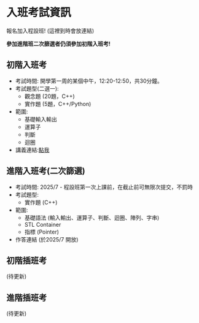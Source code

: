 # 入班考試資訊

報名加入程設班! (這裡到時會放連結)

**參加進階班二次篩選者仍須參加初階入班考!**

## 初階入班考
- 考試時間: 開學第一周的某個中午，12:20-12:50，共30分鐘。
- 考試題型(二選一):
  - 觀念題 (20題，C++)
  - 實作題 (5題，C++/Python)
- 範圍:
  - 基礎輸入輸出
  - 運算子
  - 判斷
  - 迴圈
- 講義連結:[點我](https://fudan-computer-science.github.io/homepage/docs/%E8%AC%9B%E7%BE%A9/%E8%AC%9B%E7%BE%A9/Beginner_textbook/chapter1)

## 進階入班考(二次篩選)
- 考試時間: 2025/7 - 程設班第一次上課前，在截止前可無限次提交，不罰時
- 考試題型:
  - 實作題 (C++) 
- 範圍:
  - 基礎語法 (輸入輸出、運算子、判斷、迴圈、陣列、字串)
  - STL Container
  - 指標 (Pointer)
- 作答連結 (於2025/7 開放)

## 初階插班考
(待更新)

## 進階插班考
(待更新)
